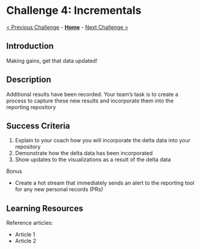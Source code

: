# Challenge 4: Incrementals

[< Previous Challenge](./03-visualizations.md) - **[Home](../README.md)** - [Next Challenge >](./05-new-data.md)

## Introduction
Making gains, get that data updated!

## Description
Additional results have been recorded. Your team’s task is to create a process to capture these new results and incorporate them into the reporting repository 


## Success Criteria
1. Explain to your coach how you will incorporate the delta data into your repository
2. Demonstrate how the delta data has been incorporated
3. Show updates to the visualizations as a result of the delta data

Bonus
- Create a hot stream that immediately sends an alert to the reporting tool for any new personal records (PRs) 

## Learning Resources
Reference articles:
- Article 1
- Article 2